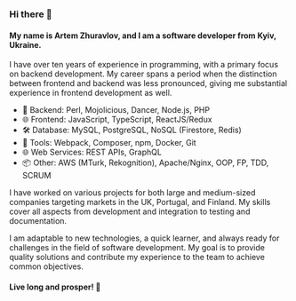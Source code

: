 ### Hi there 👋

#### My name is Artem Zhuravlov, and I am a software developer from Kyiv, Ukraine.

I have over ten years of experience in programming, with a primary focus on backend development. My career spans a period when the distinction between frontend and backend was less pronounced, giving me substantial experience in frontend development as well.

 - 🎯 Backend: Perl, Mojolicious, Dancer, Node.js, PHP
 - 🌐 Frontend: JavaScript, TypeScript, ReactJS/Redux
 - 🛠️ Database: MySQL, PostgreSQL, NoSQL (Firestore, Redis)
 - 🚀 Tools: Webpack, Composer, npm, Docker, Git
 - 🌐 Web Services: REST APIs, GraphQL
 - 📦 Other: AWS (MTurk, Rekognition), Apache/Nginx, OOP, FP, TDD, SCRUM

I have worked on various projects for both large and medium-sized companies targeting markets in the UK, Portugal, and Finland. My skills cover all aspects from development and integration to testing and documentation.

I am adaptable to new technologies, a quick learner, and always ready for challenges in the field of software development. My goal is to provide quality solutions and contribute my experience to the team to achieve common objectives.

#### Live long and prosper! 🖖


<!--
**tohil/tohil** is a ✨ _special_ ✨ repository because its `README.md` (this file) appears on your GitHub profile.

Here are some ideas to get you started:

- 🔭 I’m currently working on ...
- 🌱 I’m currently learning ...
- 👯 I’m looking to collaborate on ...
- 🤔 I’m looking for help with ...
- 💬 Ask me about ...
- 📫 How to reach me: ...
- 😄 Pronouns: ...
- ⚡ Fun fact: ...
-->
